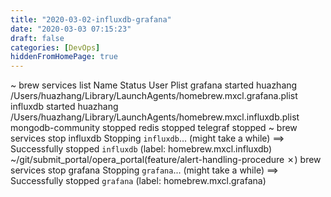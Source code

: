 ```yaml
---
title: "2020-03-02-influxdb-grafana"
date: "2020-03-03 07:15:23"
draft: false
categories: [DevOps]
hiddenFromHomePage: true
---
```

~ brew services list
Name              Status  User     Plist
grafana           started huazhang /Users/huazhang/Library/LaunchAgents/homebrew.mxcl.grafana.plist
influxdb          started huazhang /Users/huazhang/Library/LaunchAgents/homebrew.mxcl.influxdb.plist
mongodb-community stopped
redis             stopped
telegraf          stopped
~ brew services stop influxdb
Stopping `influxdb`... (might take a while)
==> Successfully stopped `influxdb` (label: homebrew.mxcl.influxdb)
~/git/submit_portal/opera_portal(feature/alert-handling-procedure ✗) brew services stop grafana
Stopping `grafana`... (might take a while)
==> Successfully stopped `grafana` (label: homebrew.mxcl.grafana)
